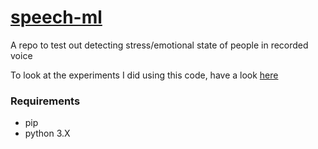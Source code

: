 # [speech-ml](https://pypi.python.org/pypi/speech_ml/0.0.1)
A repo to test out detecting stress/emotional state of people in recorded voice

To look at the experiments I did using this code, have a look [here](https://github.com/coopie/speech_ml_experiements)

### Requirements

* pip
* python 3.X
